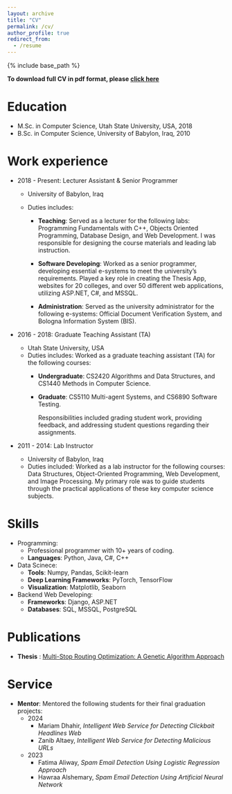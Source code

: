 ```yaml
---
layout: archive
title: "CV"
permalink: /cv/
author_profile: true
redirect_from:
  - /resume
---
```


{% include base_path %}

**To download full CV in pdf format, please [click here](../files/Abbas-Hommadi-CV.pdf)**

Education
======

* M.Sc. in Computer Science, Utah State University, USA, 2018
* B.Sc. in Computer Science, University of Babylon, Iraq, 2010

Work experience
======

* 2018 - Present: Lecturer Assistant & Senior Programmer
  * University of Babylon, Iraq
  * Duties includes:
  
    * **Teaching**: Served as a lecturer for the following labs: Programming
Fundamentals with C++, Objects Oriented Programming, Database Design, and Web Development. I was responsible for designing the course materials and  leading lab instruction.

    * **Software Developing**: Worked as a senior programmer, developing essential e-systems to meet the university’s requirements. Played a key role in creating the Thesis App, websites for 20 colleges, and over 50 different web applications, utilizing ASP.NET, C#, and MSSQL.
  
    * **Administration**: Served as the  university administrator for the following e-systems: Official Document Verification System, and Bologna Information System (BIS).

* 2016 - 2018: Graduate Teaching Assistant (TA)
  * Utah State University, USA
  * Duties includes: Worked as a graduate teaching assistant (TA) for the following courses:
    * **Undergraduate**: CS2420 Algorithms and Data Structures, and CS1440 Methods in Computer Science.
    * **Graduate**: CS5110 Multi-agent Systems, and CS6890 Software Testing.
  
      Responsibilities included grading student work, providing feedback, and addressing student questions regarding their assignments.

* 2011 - 2014: Lab Instructor
  * University of Babylon, Iraq
  * Duties included: Worked as a lab instructor for the following courses: Data Structures, Object-Oriented Programming, Web Development, and Image Processing. My primary role was to guide students through the practical applications of these key computer science subjects.
  
Skills
======

* Programming:
  * Professional programmer with 10+ years of coding.
  * **Languages**: Python, Java, C#, C++
* Data Scinece:
  * **Tools**: Numpy, Pandas, Scikit-learn
  * **Deep Learning Frameworks**: PyTorch, TensorFlow
  * **Visualization**: Matplotlib, Seaborn
* Backend Web Developing:
  * **Frameworks**: Django, ASP.NET
  * **Databases**: SQL, MSSQL, PostgreSQL

Publications
======

* **Thesis** : [Multi-Stop Routing Optimization: A Genetic Algorithm Approach](<https://digitalcommons.usu.edu/etd/7048/>)
  
Service
======

* **Mentor**: Mentored the following students for their final graduation projects:
  * 2024
    * Mariam Dhahir, <em>Intelligent Web Service for Detecting Clickbait
Headlines Web</em>
    * Zanib Altaey, <em>Intelligent Web Service for Detecting Malicious URLs</em>
  * 2023
    * Fatima Aliway, <em>Spam Email Detection Using Logistic Regression Approach</em>
    * Hawraa Alshemary, <em>Spam Email Detection Using Artificial Neural Network</em>
